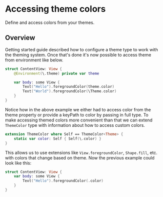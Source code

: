 # Accessing theme colors

Define and access colors from your themes.

## Overview

Getting started guide described how to configure a theme type to work with the theming system.
Once that's done it's now possible to access theme from environment like below.

```swift
struct ContentView: View {
    @Environment(\.theme) private var theme

    var body: some View {
        Text("Hello").foregroundColor(theme.color)
        Text("World").foregroundColor(\Theme.color)
    }
}
```

Notice how in the above example we either had to access color from the theme property or provide a keyPath to color by passing in full type.
To make accessing themed colors more convenient than that we can extend ``ThemeColor`` type with information about how to access custom colors.

```swift
extension ThemeColor where Self == ThemeColor<Theme> {
    static var color: Self { Self(\.color) }
}
```

This allows us to use extensions like `View.foregroundColor`, `Shape.fill`, etc. with colors that change based on theme. Now the previous example could look like this:

```swift
struct ContentView: View {
    var body: some View {
        Text("Hello").foregroundColor(.color)
    }
}
```
